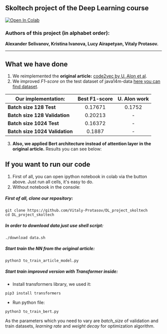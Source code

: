 ## Skoltech project of the Deep Learning course

[![Open In Colab](https://colab.research.google.com/assets/colab-badge.svg)](https://colab.research.google.com/github/Vitaly-Protasov/DL_project_skoltech/)

### Authors of this project (in alphabet order): 
**Alexander Selivanov, Kristina Ivanova, Lucy Airapetyan, Vitaly Protasov.**

---

## What we have done
1) We reimplemented the **original article:** [code2vec by U. Alon et al](https://arxiv.org/pdf/1803.09473.pdf).
2) We improved _F1-score_ on the test dataset of java14m-data [here you can find dataset](https://github.com/tech-srl/code2vec).

|  Our implementation:     |Best F1-score| U. Alon work| 
| ---------------|:-----------:| :-----------:| 
| **Batch size 128 Test**|    0.17671   |  0.1752|  
| **Batch size 128 Validation**| 0.20213| -|  
| **Batch size 1024 Test**| 0.16372     |  -|
| **Batch size 1024 Validation**| 0.1887| -| 
3) __Also, we applied Bert architecture instead of attention layer in the original article.__ Results you can see below:

## If you want to run our code
1) First of all, you can open ipython notebook in colab via the button above. Just run all cells, it's easy to do. 
2) Without notebook in the console:

##### First of all, clone our repository:
```
git clone https://github.com/Vitaly-Protasov/DL_project_skoltech
cd DL_project_skoltech
```
##### In order to download data just use shell script:
```
./download data.sh
```
##### Start train the NN from the original article:
```
python3 to_train_article_model.py
```
##### Start train improved version with Transformer inside:
* Install transformers library, we used it: 
```
pip3 install transformers
```

* Run python file:

```
python3 to_train_bert.py
```

As the parameters which you need to vary are _batch_size_ of validation and train datasets, 
_learning rate_ and _weight decay_ for optimization algorithm.
